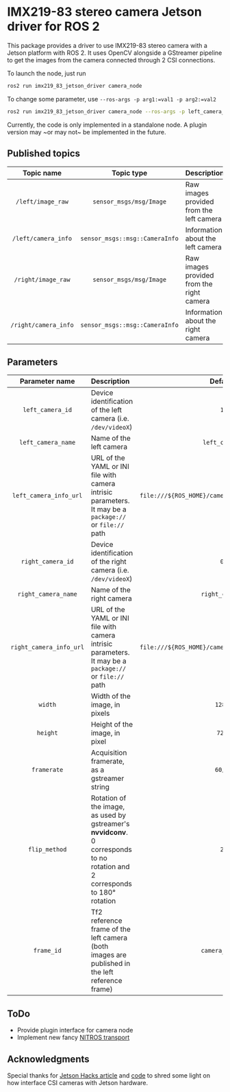 # IMX219-83 stereo camera Jetson driver for ROS 2

This package provides a driver to use IMX219-83 stereo camera with a Jetson platform with ROS 2. It uses OpenCV alongside a GStreamer pipeline to get the images from the camera connected through 2 CSI connections.

To launch the node, just run

```bash
ros2 run imx219_83_jetson_driver camera_node
```

To change some parameter, use `--ros-args -p arg1:=val1 -p arg2:=val2`

```bash
ros2 run imx219_83_jetson_driver camera_node --ros-args -p left_camera_name=:left -p right_camera_name:=right
```

Currently, the code is only implemented in a standalone node. A plugin version may ~or may not~ be implemented in the future.

## Published topics

|      Topic name      |           Topic type           | Description                               |
| :------------------: | :----------------------------: | :---------------------------------------- |
|  `/left/image_raw`   |    `sensor_msgs/msg/Image`     | Raw images provided from the left camera  |
| `/left/camera_info`  | `sensor_msgs::msg::CameraInfo` | Information about the left camera         |
|  `/right/image_raw`  |    `sensor_msgs/msg/Image`     | Raw images provided from the right camera |
| `/right/camera_info` | `sensor_msgs::msg::CameraInfo` | Information about the right camera        |

## Parameters

|     Parameter name      | Description                                                                                                                  |                      Default                      |
| :---------------------: | :--------------------------------------------------------------------------------------------------------------------------- | :-----------------------------------------------: |
|    `left_camera_id`     | Device identification of the left camera (i.e. `/dev/videoX`)                                                                |                        `1`                        |
|   `left_camera_name`    | Name of the left camera                                                                                                      |                   `left_camera`                   |
| `left_camera_info_url`  | URL of the YAML or INI file with camera intrisic parameters. It may be a `package://` or `file://` path                      | `file:///${ROS_HOME}/camera_info/stereo/left.ini` |
|    `right_camera_id`    | Device identification of the right camera (i.e. `/dev/videoX`)                                                               |                        `0`                        |
|   `right_camera_name`   | Name of the right camera                                                                                                     |                  `right_camera`                   |
| `right_camera_info_url` | URL of the YAML or INI file with camera intrisic parameters. It may be a `package://` or `file://` path                      | `file:///${ROS_HOME}/camera_info/stereo/left.ini` | `file:///${ROS_HOME}/camera_info/stereo/right.ini` |
|         `width`         | Width of the image, in pixels                                                                                                |                      `1280`                       |
|        `height`         | Height of the image, in pixel                                                                                                |                       `720`                       |
|       `framerate`       | Acquisition framerate, as a gstreamer string                                                                                 |                      `60/1`                       |
|      `flip_method`      | Rotation of the image, as used by gstreamer's **nvvidconv**. 0 corresponds to no rotation and 2 corresponds to 180° rotation |                        `2`                        |
|       `frame_id`        | Tf2 reference frame of the left camera (both images are published in the left reference frame)                               |                  `camera_frame`                   |

## ToDo

- Provide plugin interface for camera node
- Implement new fancy [NITROS transport](https://github.com/NVIDIA-ISAAC-ROS/isaac_ros_nitros)

## Acknowledgments

Special thanks for [Jetson Hacks article](https://jetsonhacks.com/2019/04/02/jetson-nano-raspberry-pi-camera/) and [code](https://github.com/JetsonHacksNano/CSI-Camera) to shred some light on how interface CSI cameras with Jetson hardware.
